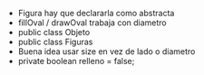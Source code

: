 - Figura hay que declararla como abstracta
- fillOval / drawOval trabaja con diametro
- public class Objeto
- public class Figuras
- Buena idea usar size en vez de lado o diametro
- private boolean relleno = false;
